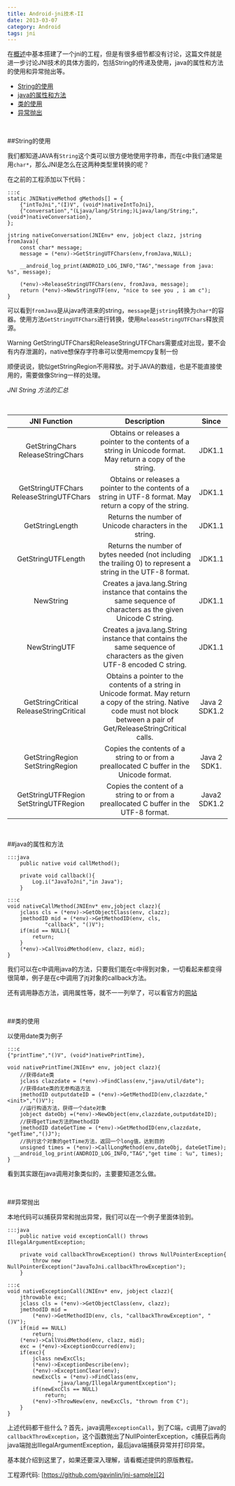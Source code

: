 ```yaml
---
title: Android-jni技术-II
date: 2013-03-07
category: Android
tags: jni
---
```


在[概述][1]中基本搭建了一个jni的工程，但是有很多细节都没有讨论，这篇文件就是进一步讨论JNI技术的具体方面的，包括String的传递及使用，java的属性和方法的使用和异常抛出等。
<!-- excerpt -->

* [String的使用](#string)
* [java的属性和方法](#function_method)
* [类的使用](#object)
* [异常抛出](#exception)

<br/>

<span id="string"></span>

##String的使用

我们都知道JAVA有`String`这个类可以很方便地使用字符串，而在c中我们通常是用`char*`，那么JNI是怎么在这两种类型里转换的呢？

在之前的工程添加以下代码：

    :::c
    static JNINativeMethod gMethods[] = {
    	{"intToJni","(I)V", (void*)nativeIntToJni},
    	{"conversation","(Ljava/lang/String;)Ljava/lang/String;", (void*)nativeConversation},
    };
    
    jstring nativeConversation(JNIEnv* env, jobject clazz, jstring fromJava){
    	const char* message;
    	message = (*env)->GetStringUTFChars(env,fromJava,NULL);
    
    	__android_log_print(ANDROID_LOG_INFO,"TAG","message from java: %s", message);
    
    	(*env)->ReleaseStringUTFChars(env, fromJava, message);
    	return (*env)->NewStringUTF(env, "nice to see you , i am c");
    }

可以看到`fromJava`是从java传进来的string，`message`是`jstring`转换为`char*`的容器。使用方法`GetStringUTFChars`进行转换，使用`ReleaseStringUTFChars`释放资源。

<span class="label label-warning">Warning</span> GetStringUTFChars和ReleaseStringUTFChars需要成对出现，要不会有内存泄漏的，native想保存字符串可以使用memcpy复制一份

顺便说说，貌似getStringRegion不用释放。对于JAVA的数组，也是不能直接使用的，需要做像String一样的处理。

*JNI String 方法的汇总*

<br/>

JNI Function| Description | Since
:-----:|:-----:|:-----:
GetStringChars ReleaseStringChars|Obtains or releases a pointer to the contents of a string in Unicode format. May return a copy of the string.|JDK1.1
GetStringUTFChars ReleaseStringUTFChars|Obtains or releases a pointer to the contents of a string in UTF-8 format. May return a copy of the string.|JDK1.1
GetStringLength|Returns the number of Unicode characters in the string.|JDK1.1
GetStringUTFLength|Returns the number of bytes needed (not including the trailing 0) to represent a string in the UTF-8 format.|JDK1.1
NewString|Creates a java.lang.String instance that contains the same sequence of characters as the given Unicode C string.|JDK1.1
NewStringUTF|Creates a java.lang.String instance that contains the same sequence of characters as the given UTF-8 encoded C string.|JDK1.1
GetStringCritical ReleaseStringCritical|Obtains a pointer to the contents of a string in Unicode format. May return a copy of the string. Native code must not block between a pair of Get/ReleaseStringCritical calls.|Java 2 SDK1.2
GetStringRegion SetStringRegion|Copies the contents of a string to or from a preallocated C buffer in the Unicode format.|Java 2 SDK1.
GetStringUTFRegion SetStringUTFRegion|Copies the content of a string to or from a preallocated C buffer in the UTF-8 format.|Java2 SDK1.2

<br/>

<span id="function_method"></span>

##java的属性和方法

    :::java
    	public native void callMethod();
    
    	private void callback(){
    		Log.i("JavaToJni","in Java");
    	}

    :::c
    void nativeCallMethod(JNIEnv* env,jobject clazz){
    	jclass cls = (*env)->GetObjectClass(env, clazz);
    	jmethodID mid = (*env)->GetMethodID(env, cls, 
    			"callback", "()V");
    	if(mid == NULL){
    		return;
    	}
    	(*env)->CallVoidMethod(env, clazz, mid);
    }

我们可以在c中调用java的方法，只要我们能在c中得到对象，一切看起来都变得很简单，例子是在c中调用了jtj对象的callback方法。

还有调用静态方法，调用属性等，就不一一列举了，可以看官方的[网站][3]

<br/>

<span id="object"></span>

##类的使用

以使用date类为例子

    :::c
    {"printTime","()V", (void*)nativePrintTime},
    
    void nativePrintTime(JNIEnv* env, jobject clazz){
    	//获得date类
    	jclass clazzdate = (*env)->FindClass(env,"java/util/date");
    	//获得date类的无参构造方法
    	jmethodID outputdateID = (*env)->GetMethodID(env,clazzdate,"<init>","()V");
    	//运行构造方法，获得一个date对象
    	jobject dateObj =(*env)->NewObject(env,clazzdate,outputdateID);
    	//获得getTime方法的methodID
    	jmethodID dateGetTime = (*env)->GetMethodID(env,clazzdate, "getTime","()J");
    	//执行这个对象的getTime方法，返回一个long值，达到目的
    	unsigned times = (*env)->CallLongMethod(env,dateObj, dateGetTime);
      __android_log_print(ANDROID_LOG_INFO,"TAG","get time : %u", times);
    }

看到其实跟在java调用对象类似的，主要要知道怎么做。

<br/>

<span id="exception"></span>

##异常抛出

本地代码可以捕获异常和抛出异常，我们可以在一个例子里面体验到。

    :::java
    	public native void exceptionCall() throws IllegalArgumentException;
    	
    	private void callbackThrowException() throws NullPointerException{
    		throw new NullPointerException("JavaToJni.callbackThrowException");
    	}

    :::c 
    void nativeExceptionCall(JNIEnv* env, jobject clazz){
    	jthrowable exc;
    	jclass cls = (*env)->GetObjectClass(env, clazz);
    	jmethodID mid = 
    		(*env)->GetMethodID(env, cls, "callbackThrowException", "()V");
    	if(mid == NULL)
    		return;
    	(*env)->CallVoidMethod(env, clazz, mid);
    	exc = (*env)->ExceptionOccurred(env);
    	if(exc){
    		jclass newExcCls;
    		(*env)->ExceptionDescribe(env);
    		(*env)->ExceptionClear(env);
    		newExcCls = (*env)->FindClass(env,
    				"java/lang/IllegalArgumentException");
    		if(newExcCls == NULL)
    			return;
    		(*env)->ThrowNew(env, newExcCls, "thrown from C");
    	}
    }

上述代码都干些什么？首先，java调用`exceptionCall`，到了C端，c调用了java的`callbackThrowException`，这个函数抛出了NullPointerException，c捕获后再向java端抛出IllegalArgumentException，最后java端捕获异常并打印异常。

基本就介绍到这里了，如果还要深入理解，请看概述提供的原版教程。

工程源代码: [https://github.com/gavinlin/jni-sample][2]

[1]: http://lingavin.com/blog/2013/03/05/jni-technology/
[2]: https://github.com/gavinlin/jni-sample
[3]: http://192.9.162.55/docs/books/jni/html/fldmeth.html
